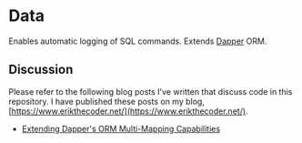 # Data
Enables automatic logging of SQL commands.  Extends [Dapper](https://github.com/StackExchange/Dapper) ORM.

## Discussion


Please refer to the following blog posts I've written that discuss code in this repository.  I have published these posts on my blog, [https://www.erikthecoder.net/](https://www.erikthecoder.net/).

- [Extending Dapper's ORM Multi-Mapping Capabilities](https://www.erikthecoder.net/2019/11/06/extending-dappers-orm-multi-mapping-capabilities/)
